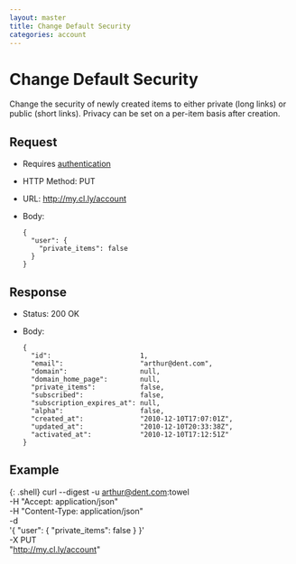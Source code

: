 ```yaml
---
layout: master
title: Change Default Security
categories: account
---
```


# Change Default Security

Change the security of newly created items to either private (long links) or public (short links). Privacy can be set on a per-item basis after creation.


## Request

- Requires [authentication](/usage/#authentication)
- HTTP Method: PUT
- URL: http://my.cl.ly/account
- Body:

      {
        "user": {
          "private_items": false
        }
      }


## Response

- Status: 200 OK
- Body:

      {
        "id":                      1,
        "email":                   "arthur@dent.com",
        "domain":                  null,
        "domain_home_page":        null,
        "private_items":           false,
        "subscribed":              false,
        "subscription_expires_at": null,
        "alpha":                   false,
        "created_at":              "2010-12-10T17:07:01Z",
        "updated_at":              "2010-12-10T20:33:38Z",
        "activated_at":            "2010-12-10T17:12:51Z"
      }

## Example

{: .shell}
    curl --digest -u arthur@dent.com:towel \
         -H "Accept: application/json" \
         -H "Content-Type: application/json" \
         -d \
           '{
              "user": {
                "private_items": false
              }
            }' \
         -X PUT \
         "http://my.cl.ly/account"
